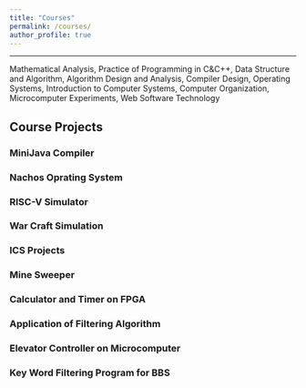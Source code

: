 ```yaml
---
title: "Courses"
permalink: /courses/
author_profile: true
---
```


**********

Mathematical Analysis, Practice of Programming in C&C++, Data Structure and Algorithm, Algorithm Design and Analysis, Compiler Design, Operating Systems, Introduction to Computer Systems, Computer Organization, Microcomputer Experiments, Web Software Technology


## Course Projects

### MiniJava Compiler

### Nachos Oprating System

### RISC-V Simulator

### War Craft Simulation

### ICS Projects

### Mine Sweeper

### Calculator and Timer on FPGA 

### Application of Filtering Algorithm

### Elevator Controller on Microcomputer

### Key Word Filtering Program for BBS

